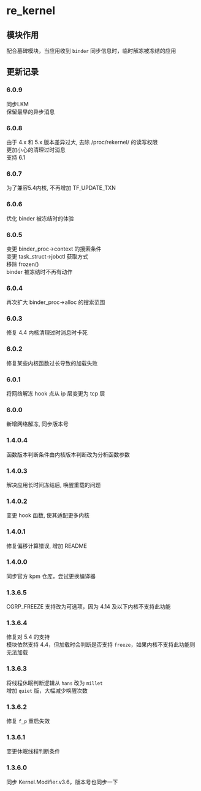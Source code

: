 # re_kernel
## 模块作用
配合墓碑模块，当应用收到 `binder` 同步信息时，临时解冻被冻结的应用

## 更新记录
### 6.0.9
同步LKM<br />
保留最早的异步消息
### 6.0.8
由于 4.x 和 5.x 版本差异过大, 去除 /proc/rekernel/ 的读写权限<br />
更加小心的清理过时消息<br />
支持 6.1
### 6.0.7
为了兼容5.4内核, 不再增加 TF_UPDATE_TXN
### 6.0.6
优化 binder 被冻结时的体验
### 6.0.5
变更 binder_proc->context 的搜索条件<br />
变更 task_struct->jobctl 获取方式<br />
移除 frozen()<br />
binder 被冻结时不再有动作
### 6.0.4
再次扩大 binder_proc->alloc 的搜索范围
### 6.0.3
修复 4.4 内核清理过时消息时卡死
### 6.0.2
修复某些内核函数过长导致的加载失败
### 6.0.1
将网络解冻 hook 点从 ip 层变更为 tcp 层
### 6.0.0
新增网络解冻, 同步版本号
### 1.4.0.4
函数版本判断条件由内核版本判断改为分析函数参数
### 1.4.0.3
解决应用长时间冻结后, 唤醒重载的问题
### 1.4.0.2
变更 hook 函数, 使其适配更多内核
### 1.4.0.1
修复偏移计算错误, 增加 README
### 1.4.0.0
同步官方 kpm 仓库，尝试更换编译器
### 1.3.6.5
CGRP_FREEZE 支持改为可选项，因为 4.14 及以下内核不支持此功能
### 1.3.6.4
修复对 5.4 的支持<br />
模块依然支持 4.4，但加载时会判断是否支持 `freeze`，如果内核不支持此功能则无法加载
### 1.3.6.3
将线程休眠判断逻辑从 `hans` 改为 `millet`<br />
增加 `quiet` 版，大幅减少唤醒次数
### 1.3.6.2
修复 `f_p` 重启失效
### 1.3.6.1
变更休眠线程判断条件
### 1.3.6.0
同步 Kernel.Modifier.v3.6，版本号也同步一下

